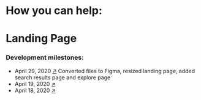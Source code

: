 # How you can help:

# Landing Page
### Development milestones:
 - April 29, 2020 [&#x2197;](https://www.figma.com/file/juLfWieSNICEasEVIFW8V2/CivicTechHub_AG?node-id=1:1020) Converted files to Figma, resized landing page, added search results page and explore page    
 - April 19, 2020 [&#x2197;](https://xd.adobe.com/view/03d24a7f-8e7b-4a49-48b8-d69690dc487b-75e3/screen/2394a85a-ad75-40f2-8aa8-1ee3f0e26ca1/Landing-V2/?fullscreen)
  - April 18, 2020 [&#x2197;](https://xd.adobe.com/view/050f5777-e4a0-4621-56c4-d365f6b83f99-733e/?fullscreen)
